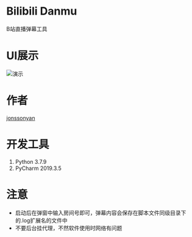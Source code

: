# Bilibili Danmu

B站直播弹幕工具

# UI展示

![演示](https://user-images.githubusercontent.com/46235235/186716199-f3ee40ea-4188-4c87-8994-095a25fd46f1.png)

# 作者

[jonssonyan](https://jonssonyan.com)

# 开发工具

1. Python 3.7.9
2. PyCharm 2019.3.5

# 注意

- 启动后在弹窗中输入房间号即可，弹幕内容会保存在脚本文件同级目录下的.log扩展名的文件中
- 不要后台挂代理，不然软件使用时网络有问题
